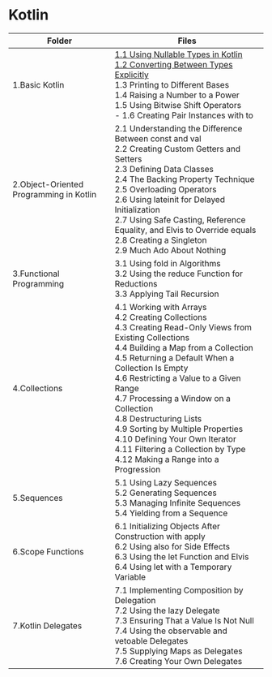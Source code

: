 # Kotlin


| Folder   | Files                      |
|----------|----------------------------|
| 1.Basic Kotlin  | [1.1 Using Nullable Types in Kotlin](1.Basic%20Kotlin%20/1.1.kt)<br> [1.2 Converting Between Types Explicitly](1.Basic%20Kotlin%20/1.2.kt)<br> 1.3 Printing to Different Bases<br> 1.4 Raising a Number to a Power<br> 1.5 Using Bitwise Shift Operators<br> - 1.6 Creating Pair Instances with to|
| 2.Object-Oriented Programming in Kotlin  | 2.1 Understanding the Difference Between const and val<br>2.2 Creating Custom Getters and Setters<br>2.3 Defining Data Classes<br>2.4 The Backing Property Technique<br>2.5 Overloading Operators<br>2.6 Using lateinit for Delayed Initialization<br>2.7 Using Safe Casting, Reference Equality, and Elvis to Override equals<br>2.8 Creating a Singleton<br>2.9 Much Ado About Nothing  |
| 3.Functional Programming  | 3.1 Using fold in Algorithms<br> 3.2 Using the reduce Function for Reductions<br> 3.3 Applying Tail Recursion |
| 4.Collections  | 4.1 Working with Arrays<br> 4.2 Creating Collections<br> 4.3 Creating Read-Only Views from Existing Collections<br> 4.4 Building a Map from a Collection<br> 4.5 Returning a Default When a Collection Is Empty<br> 4.6 Restricting a Value to a Given Range<br> 4.7 Processing a Window on a Collection<br> 4.8 Destructuring Lists<br> 4.9 Sorting by Multiple Properties<br> 4.10 Defining Your Own Iterator<br> 4.11 Filtering a Collection by Type<br> 4.12 Making a Range into a Progression |
| 5.Sequences  | 5.1 Using Lazy Sequences<br> 5.2 Generating Sequences<br> 5.3 Managing Infinite Sequences<br> 5.4 Yielding from a Sequence |
| 6.Scope Functions  | 6.1 Initializing Objects After Construction with apply<br> 6.2 Using also for Side Effects<br> 6.3 Using the let Function and Elvis<br> 6.4 Using let with a Temporary Variable |
| 7.Kotlin Delegates  | 7.1 Implementing Composition by Delegation<br> 7.2 Using the lazy Delegate<br> 7.3 Ensuring That a Value Is Not Null<br> 7.4 Using the observable and vetoable Delegates<br> 7.5 Supplying Maps as Delegates<br> 7.6 Creating Your Own Delegates |
